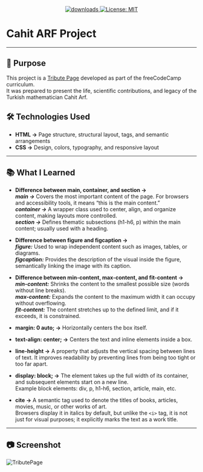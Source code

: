 <p align="center">
  <a href="https://github.com/busrademirell/tribute-page/blob/master/README.md">
    <img alt="downloads" src="https://img.shields.io/badge/English-En-blue" target="_blank" />
  </a>
  <a href="https://github.com/busrademirell/tribute-page/blob/master/doc/tr/README_tr.md">
    <img alt="License: MIT" src="https://img.shields.io/badge/Turkish-Tr-red" target="_blank" />
  </a>
</p>

# Cahit ARF Project

---

## 🎯 Purpose

This project is a [Tribute Page](https://tribute-page.freecodecamp.rocks/) developed as part of the freeCodeCamp curriculum.  
It was prepared to present the life, scientific contributions, and legacy of the Turkish mathematician Cahit Arf.

## 🛠 Technologies Used

- **HTML →** Page structure, structural layout, tags, and semantic arrangements
- **CSS →** Design, colors, typography, and responsive layout

---

## 📚 What I Learned

- **Difference between main, container, and section →**  
  **_main →_** Covers the most important content of the page. For browsers and accessibility tools, it means “this is the main content.”  
  **_container →_** A wrapper class used to center, align, and organize content, making layouts more controlled.  
  **_section →_** Defines thematic subsections (h1-h6, p) within the main content; usually used with a heading.

- **Difference between figure and figcaption →**  
  **_figure:_** Used to wrap independent content such as images, tables, or diagrams.  
  **_figcaption:_** Provides the description of the visual inside the figure, semantically linking the image with its caption.

- **Difference between min-content, max-content, and fit-content →**  
  **_min-content:_** Shrinks the content to the smallest possible size (words without line breaks).  
  **_max-content:_** Expands the content to the maximum width it can occupy without overflowing.  
  **_fit-content:_** The content stretches up to the defined limit, and if it exceeds, it is constrained.

- **margin: 0 auto; →** Horizontally centers the box itself.

- **text-align: center; →** Centers the text and inline elements inside a box.

- **line-height →** A property that adjusts the vertical spacing between lines of text. It improves readability by preventing lines from being too tight or too far apart.

- **display: block; →** The element takes up the full width of its container, and subsequent elements start on a new line.  
  Example block elements: div, p, h1-h6, section, article, main, etc.

- **cite →** A semantic tag used to denote the titles of books, articles, movies, music, or other works of art.  
  Browsers display it in italics by default, but unlike the `<i>` tag, it is not just for visual purposes; it explicitly marks the text as a work title.

---

## 📷 Screenshot

![TributePage](tribute.gif)
